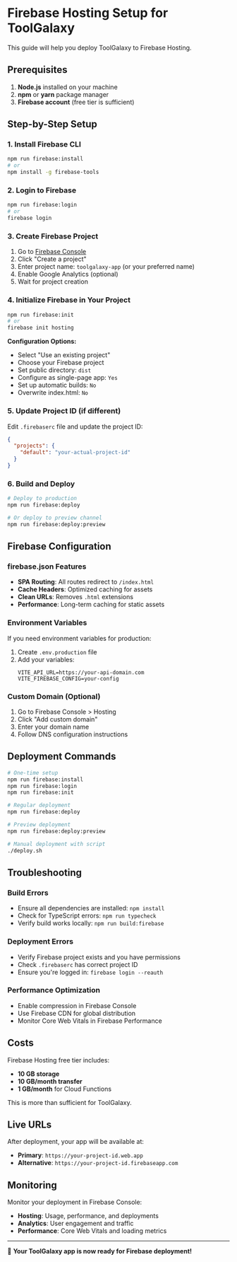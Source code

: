 # Firebase Hosting Setup for ToolGalaxy

This guide will help you deploy ToolGalaxy to Firebase Hosting.

## Prerequisites

1. **Node.js** installed on your machine
2. **npm** or **yarn** package manager
3. **Firebase account** (free tier is sufficient)

## Step-by-Step Setup

### 1. Install Firebase CLI

```bash
npm run firebase:install
# or
npm install -g firebase-tools
```

### 2. Login to Firebase

```bash
npm run firebase:login
# or
firebase login
```

### 3. Create Firebase Project

1. Go to [Firebase Console](https://console.firebase.google.com/)
2. Click "Create a project"
3. Enter project name: `toolgalaxy-app` (or your preferred name)
4. Enable Google Analytics (optional)
5. Wait for project creation

### 4. Initialize Firebase in Your Project

```bash
npm run firebase:init
# or
firebase init hosting
```

**Configuration Options:**
- Select "Use an existing project"
- Choose your Firebase project
- Set public directory: `dist`
- Configure as single-page app: `Yes`
- Set up automatic builds: `No`
- Overwrite index.html: `No`

### 5. Update Project ID (if different)

Edit `.firebaserc` file and update the project ID:

```json
{
  "projects": {
    "default": "your-actual-project-id"
  }
}
```

### 6. Build and Deploy

```bash
# Deploy to production
npm run firebase:deploy

# Or deploy to preview channel
npm run firebase:deploy:preview
```

## Firebase Configuration

### firebase.json Features

- **SPA Routing**: All routes redirect to `/index.html`
- **Cache Headers**: Optimized caching for assets
- **Clean URLs**: Removes `.html` extensions
- **Performance**: Long-term caching for static assets

### Environment Variables

If you need environment variables for production:

1. Create `.env.production` file
2. Add your variables:
   ```
   VITE_API_URL=https://your-api-domain.com
   VITE_FIREBASE_CONFIG=your-config
   ```

### Custom Domain (Optional)

1. Go to Firebase Console > Hosting
2. Click "Add custom domain"
3. Enter your domain name
4. Follow DNS configuration instructions

## Deployment Commands

```bash
# One-time setup
npm run firebase:install
npm run firebase:login
npm run firebase:init

# Regular deployment
npm run firebase:deploy

# Preview deployment
npm run firebase:deploy:preview

# Manual deployment with script
./deploy.sh
```

## Troubleshooting

### Build Errors
- Ensure all dependencies are installed: `npm install`
- Check for TypeScript errors: `npm run typecheck`
- Verify build works locally: `npm run build:firebase`

### Deployment Errors
- Verify Firebase project exists and you have permissions
- Check `.firebaserc` has correct project ID
- Ensure you're logged in: `firebase login --reauth`

### Performance Optimization
- Enable compression in Firebase Console
- Use Firebase CDN for global distribution
- Monitor Core Web Vitals in Firebase Performance

## Costs

Firebase Hosting free tier includes:
- **10 GB storage**
- **10 GB/month transfer**
- **1 GB/month** for Cloud Functions

This is more than sufficient for ToolGalaxy.

## Live URLs

After deployment, your app will be available at:
- **Primary**: `https://your-project-id.web.app`
- **Alternative**: `https://your-project-id.firebaseapp.com`

## Monitoring

Monitor your deployment in Firebase Console:
- **Hosting**: Usage, performance, and deployments
- **Analytics**: User engagement and traffic
- **Performance**: Core Web Vitals and loading metrics

---

🚀 **Your ToolGalaxy app is now ready for Firebase deployment!**
